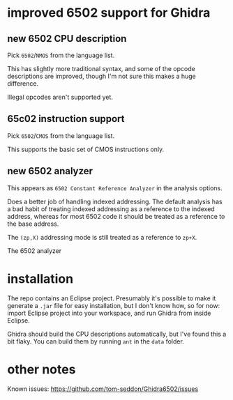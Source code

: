 # improved 6502 support for Ghidra

## new 6502 CPU description

Pick `6502`/`NMOS` from the language list.

This has slightly more traditional syntax, and some of the opcode
descriptions are improved, though I'm not sure this makes a huge
difference.

Illegal opcodes aren't supported yet.

## 65c02 instruction support

Pick `6502`/`CMOS` from the language list.

This supports the basic set of CMOS instructions only.

## new 6502 analyzer

This appears as `6502 Constant Reference Analyzer` in the analysis
options.

Does a better job of handling indexed addressing. The default analysis
has a bad habit of treating indexed addressing as a reference to the
indexed address, whereas for most 6502 code it should be treated as a
reference to the base address.

The `(zp,X)` addressing mode is still treated as a reference to
`zp+X`.

The 6502 analyzer 

# installation

The repo contains an Eclipse project. Presumably it's possible to make
it generate a `.jar` file for easy installation, but I don't know how,
so for now: import Eclipse project into your workspace, and run Ghidra
from inside Eclipse.

Ghidra should build the CPU descriptions automatically, but I've found
this a bit flaky. You can build them by running `ant` in the `data`
folder.

# other notes

Known issues: https://github.com/tom-seddon/Ghidra6502/issues
